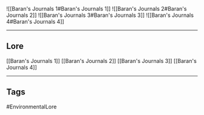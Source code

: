 ![[Baran's Journals 1#Baran's Journals 1]]
![[Baran's Journals 2#Baran's Journals 2]]
![[Baran's Journals 3#Baran's Journals 3]]
![[Baran's Journals 4#Baran's Journals 4]]

---
## Lore
[[Baran's Journals 1]]
[[Baran's Journals 2]]
[[Baran's Journals 3]]
[[Baran's Journals 4]]

---
## Tags
#EnvironmentalLore 